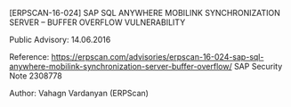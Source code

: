 [ERPSCAN-16-024] SAP SQL ANYWHERE MOBILINK SYNCHRONIZATION SERVER – BUFFER OVERFLOW VULNERABILITY

Public Advisory: 14.06.2016

Reference: https://erpscan.com/advisories/erpscan-16-024-sap-sql-anywhere-mobilink-synchronization-server-buffer-overflow/
		   SAP Security Note 2308778 
		   
Author:	Vahagn Vardanyan (ERPScan)
